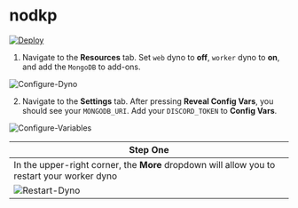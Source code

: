 # nodkp
[![Deploy](https://www.herokucdn.com/deploy/button.svg)](https://heroku.com/deploy)

1. Navigate to the **Resources** tab. Set `web` dyno to **off**, `worker` dyno to **on**, and add the `MongoDB` to add-ons.

![Configure-Dyno](https://raw.githubusercontent.com/softban/nodkp/master/setup/configure-dyno.png)

2. Navigate to the **Settings** tab. After pressing **Reveal Config Vars**, you should see your `MONGODB_URI`. Add your `DISCORD_TOKEN` to **Config Vars**.

![Configure-Variables](https://raw.githubusercontent.com/softban/nodkp/master/setup/configure-variables.png)


Step One |
---------|
In the upper-right corner, the **More** dropdown will allow you to restart your worker dyno |
![Restart-Dyno](https://raw.githubusercontent.com/softban/nodkp/master/setup/restart-dyno.png) |
